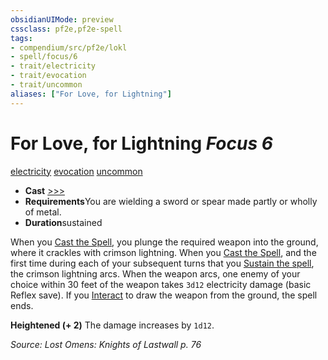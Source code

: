 ```yaml
---
obsidianUIMode: preview
cssclass: pf2e,pf2e-spell
tags:
- compendium/src/pf2e/lokl
- spell/focus/6
- trait/electricity
- trait/evocation
- trait/uncommon
aliases: ["For Love, for Lightning"]
---
```

# For Love, for Lightning *Focus 6*   
[electricity](../../rules/traits/electricity.md)  [evocation](../../rules/traits/evocation.md)  [uncommon](../../rules/traits/uncommon.md)  

- **Cast** [>>>](../../rules/core-rulebook/chapter-9-playing-the-game.md#Actions "Three-Action") 
- **Requirements**You are wielding a sword or spear made partly or wholly of metal.
- **Duration**sustained

When you [Cast the Spell](../../rules/actions/cast-a-spell.md), you plunge the required weapon into the ground, where it crackles with crimson lightning. When you [Cast the Spell](../../rules/actions/cast-a-spell.md), and the first time during each of your subsequent turns that you [Sustain the spell](../../rules/actions/sustain-a-spell.md), the crimson lightning arcs. When the weapon arcs, one enemy of your choice within 30 feet of the weapon takes `3d12` electricity damage (basic Reflex save). If you [Interact](../../rules/actions/interact.md) to draw the weapon from the ground, the spell ends.

**Heightened (+ 2)** The damage increases by `1d12`.

*Source: Lost Omens: Knights of Lastwall p. 76*